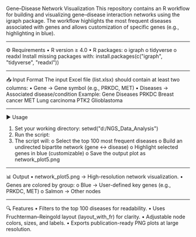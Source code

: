 Gene–Disease Network Visualization
This repository contains an R workflow for building and visualizing gene–disease interaction networks using the igraph package.
The workflow highlights the most frequent diseases associated with genes and allows customization of specific genes (e.g., highlighting in blue).
________________________________________
⚙️ Requirements
•	R version ≥ 4.0
•	R packages:
o	igraph
o	tidyverse
o	readxl
Install missing packages with:
install.packages(c("igraph", "tidyverse", "readxl"))
________________________________________
📥 Input Format
The input Excel file (list.xlsx) should contain at least two columns:
•	Gene → Gene symbol (e.g., PRKDC, MET)
•	Diseases → Associated disease/condition
Example:
Gene	Diseases
PRKDC	Breast cancer
MET	Lung carcinoma
PTK2	Glioblastoma
________________________________________
▶️ Usage
1.	Set your working directory: setwd("d:/NGS_Data_Analysis")
2.	Run the script:
3.	The script will:
o	Select the top 100 most frequent diseases
o	Build an undirected bipartite network (gene ↔ disease)
o	Highlight selected genes in blue (customizable)
o	Save the output plot as network_plot5.png
________________________________________
📊 Output
•	network_plot5.png → High-resolution network visualization.
•	Genes are colored by group:
o	Blue → User-defined key genes (e.g., PRKDC, MET)
o	Salmon → Other nodes
________________________________________
🔍 Features
•	Filters to the top 100 diseases for readability.
•	Uses Fruchterman–Reingold layout (layout_with_fr) for clarity.
•	Adjustable node colors, sizes, and labels.
•	Exports publication-ready PNG plots at large resolution.

